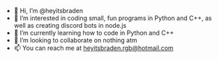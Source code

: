 - 👋 Hi, I’m @heyitsbraden
- 👀 I’m interested in coding small, fun programs in Python and C++, as well as creating discord bots in node.js
- 🌱 I’m currently learning how to code in Python and C++
- 💞️ I’m looking to collaborate on nothing atm
- 📫 You can reach me at heyitsbraden.rgb@hotmail.com

